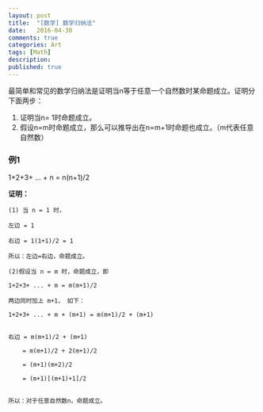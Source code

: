 ```yaml
---
layout: post
title:  "[数学] 数学归纳法"
date:   2016-04-30
comments: true
categories: Art
tags: [Math]
description:
published: true
---
```


最简单和常见的数学归纳法是证明当n等于任意一个自然数时某命题成立。证明分下面两步：

1. 证明当n= 1时命题成立。
2. 假设n=m时命题成立，那么可以推导出在n=m+1时命题也成立。（m代表任意自然数）

### 例1

1+2+3+ ... + n = n(n+1)/2

**证明：**

```
(1) 当 n = 1 时，

左边 = 1

右边 = 1(1+1)/2 = 1

所以：左边=右边，命题成立。

(2)假设当 n = m 时，命题成立，即

1+2+3+ ... + m = m(m+1)/2

两边同时加上 m+1， 如下：

1+2+3+ ... + m + (m+1) = m(m+1)/2 + (m+1)


右边 = m(m+1)/2 + (m+1)

    = m(m+1)/2 + 2(m+1)/2

    = (m+1)(m+2)/2

    = (m+1)[(m+1)+1]/2


所以：对于任意自然数n，命题成立。
```
